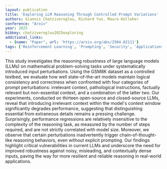 ```yaml
---
layout: publication
title: 'Exploring LLM Reasoning Through Controlled Prompt Variations'
authors: Giannis Chatziveroglou, Richard Yun, Maura Kelleher
conference: "Arxiv"
year: 2025
bibkey: chatziveroglou2025exploring
additional_links:
  - {name: "Paper", url: 'https://arxiv.org/abs/2504.02111'}
tags: ['Reinforcement Learning', 'Prompting', 'Security', 'Applications']
---
```

This study investigates the reasoning robustness of large language models
(LLMs) on mathematical problem-solving tasks under systematically introduced
input perturbations. Using the GSM8K dataset as a controlled testbed, we
evaluate how well state-of-the-art models maintain logical consistency and
correctness when confronted with four categories of prompt perturbations:
irrelevant context, pathological instructions, factually relevant but
non-essential context, and a combination of the latter two. Our experiments,
conducted on thirteen open-source and closed-source LLMs, reveal that
introducing irrelevant context within the model's context window significantly
degrades performance, suggesting that distinguishing essential from extraneous
details remains a pressing challenge. Surprisingly, performance regressions are
relatively insensitive to the complexity of the reasoning task, as measured by
the number of steps required, and are not strictly correlated with model size.
Moreover, we observe that certain perturbations inadvertently trigger
chain-of-thought-like reasoning behaviors, even without explicit prompting. Our
findings highlight critical vulnerabilities in current LLMs and underscore the
need for improved robustness against noisy, misleading, and contextually dense
inputs, paving the way for more resilient and reliable reasoning in real-world
applications.
